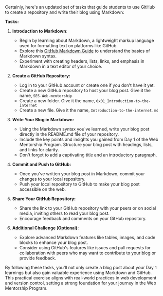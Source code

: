 Certainly, here's an updated set of tasks that guide students to use GitHub to create a repository and write their blog using Markdown:

**Tasks:**

1. **Introduction to Markdown:**
   - Begin by learning about Markdown, a lightweight markup language used for formatting text on platforms like GitHub.
   - Explore this [GitHub Markdown Guide](https://guides.github.com/features/mastering-markdown/) to understand the basics of Markdown syntax.
   - Experiment with creating headers, lists, links, and emphasis in Markdown in a text editor of your choice.

2. **Create a GitHub Repository:**
   - Log in to your GitHub account or create one if you don't have it yet.
   - Create a new GitHub repository to host your blog post. Give it the name, ```SES-Web-mentorship```
   - Create a new folder. Give it the name, ```0x01_Introduction-to-the-internet```
   - Create a new file. Give it the name, ```Introduction-to-the-internet.md```

3. **Write Your Blog in Markdown:**
   - Using the Markdown syntax you've learned, write your blog post directly in the README.md file of your repository.
   - Include the key points and insights you gained from Day 1 of the Web Mentorship Program. Structure your blog post with headings, lists, and links for clarity.
   - Don't forget to add a captivating title and an introductory paragraph.

4. **Commit and Push to GitHub:**
   - Once you've written your blog post in Markdown, commit your changes to your local repository.
   - Push your local repository to GitHub to make your blog post accessible on the web.

5. **Share Your GitHub Repository:**
   - Share the link to your GitHub repository with your peers or on social media, inviting others to read your blog post.
   - Encourage feedback and comments on your GitHub repository.

6. **Additional Challenge (Optional):**
   - Explore advanced Markdown features like tables, images, and code blocks to enhance your blog post.
   - Consider using GitHub's features like issues and pull requests for collaboration with peers who may want to contribute to your blog or provide feedback.

By following these tasks, you'll not only create a blog post about your Day 1 learnings but also gain valuable experience using Markdown and GitHub. This practical exercise aligns with real-world practices in web development and version control, setting a strong foundation for your journey in the Web Mentorship Program.